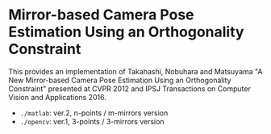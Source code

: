 # Mirror-based Camera Pose Estimation Using an Orthogonality Constraint

This provides an implementation of Takahashi, Nobuhara and Matsuyama "A New Mirror-based Camera Pose Estimation Using an Orthogonality Constraint" presented at CVPR 2012 and IPSJ Transactions on Computer Vision and Applications 2016.

* `./matlab`: ver.2, n-points / m-mirrors version
* `./opencv`: ver.1, 3-points / 3-mirrors version

